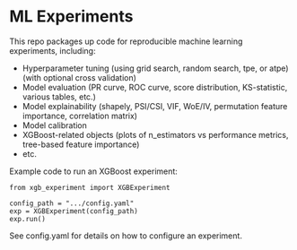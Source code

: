 # ML Experiments
This repo packages up code for reproducible machine learning experiments, including:
- Hyperparameter tuning (using grid search, random search, tpe, or atpe) (with optional cross validation)
- Model evaluation (PR curve, ROC curve, score distribution, KS-statistic, various tables, etc.)
- Model explainability (shapely, PSI/CSI, VIF, WoE/IV, permutation feature importance, correlation matrix)
- Model calibration
- XGBoost-related objects (plots of n_estimators vs performance metrics, tree-based feature importance)
- etc.

Example code to run an XGBoost experiment:
```
from xgb_experiment import XGBExperiment

config_path = ".../config.yaml"
exp = XGBExperiment(config_path)
exp.run()
```
See config.yaml for details on how to configure an experiment.